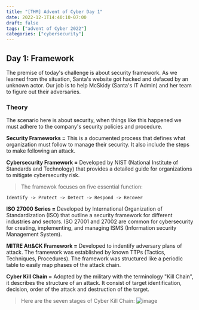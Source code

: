 ```yaml
---
title: "[THM] Advent of Cyber Day 1"
date: 2022-12-1T14:40:10-07:00
draft: false
tags: ["advent of Cyber 2022"]
categories: ["cybersecurity"]
---
```


## Day 1: Framework

The premise of today's challenge is about security framework. As we learned from the situation, Santa's website got hacked and defaced by an unknown actor. Our job is to help McSkidy (Santa's IT Admin) and her team to figure out their adversaries.

### Theory

The scenario here is about security, when things like this happened we must adhere to the company's security policies and procedure.

**Security Frameworks =** This is a documented process that defines what organization must follow to manage their security. It also include the steps to make following an attack.

**Cybersecurity Framework =** Developed by NIST (National Institute of Standards and Technology) that provides a detailed guide for organizations to mitigate cybersecurity risk.

> The framewok focuses on five essential function:
```
Identify -> Protect -> Detect -> Respond -> Recover
```
**ISO 27000 Series =** Developed by International Organization of Standardization (ISO) that outline a security framework for different industries and sectors. ISO 27001 and 27002 are common for cybersecurity for creating, implementing, and managing ISMS (Information security Management System).

**MITRE Att&CK Framework =** Developed to indentify adversary plans of attack. The framework was established by known TTPs (Tactics, Techniques, Procedures). The framework was structured like a periodic table to easily map phases of the attack chain.

**Cyber Kill Chain =** Adopted by the military with the terminology "Kill Chain", it describes the structure of an attack. It consist of target identification, decision, order of the attack and destruction of the target.

> Here are the seven stages of Cyber Kill Chain:
![image](/cyber_kill_chain.png)






